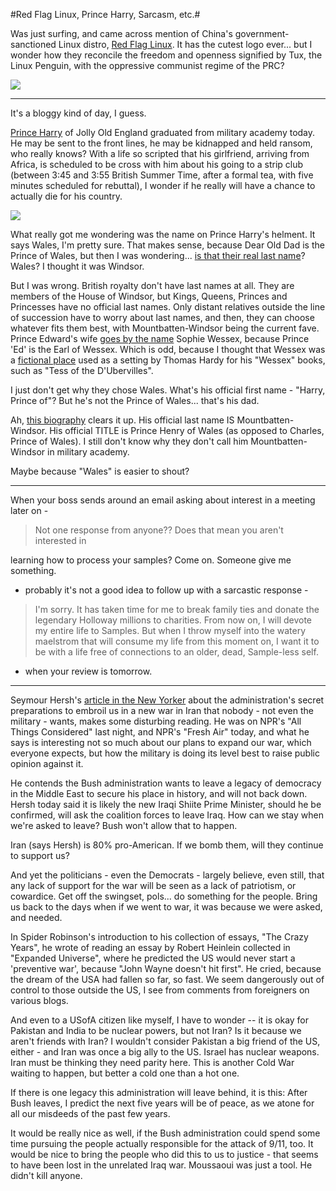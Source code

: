 #Red Flag Linux, Prince Harry, Sarcasm, etc.#

Was just surfing, and came across mention of China's government-sanctioned Linux distro, [Red Flag Linux](http://en.wikipedia.org/wiki/Red_Flag_Linux). It has the cutest logo ever... but I wonder how they reconcile the freedom and openness signified by Tux, the Linux Penguin, with the oppressive communist regime of the PRC?

![](http://upload.wikimedia.org/wikipedia/en/b/b8/Red_Flag_Linux_logo.png)

---

It's a bloggy kind of day, I guess.

[Prince Harry](http://www.cnn.com/2006/WORLD/europe/04/12/uk.harry/index.html) of Jolly Old England graduated from military academy today. He may be sent to the front lines, he may be kidnapped and held ransom, who really knows? With a life so scripted that his girlfriend, arriving from Africa, is scheduled to be cross with him about his going to a strip club (between 3:45 and 3:55 British Summer Time, after a formal tea, with five minutes scheduled for rebuttal), I wonder if he really will have a chance to actually die for his country.

![](http://i.a.cnn.net/cnn/2006/WORLD/europe/04/12/uk.harry/story.harry3.ap.jpg)

What really got me wondering was the name on Prince Harry's helment. It says Wales, I'm pretty sure. That makes sense, because Dear Old Dad is the Prince of Wales, but then I was wondering... [is that their real last name](http://experts.about.com/q/Miscellaneous-885/Prince-Charles.htm)? Wales? I thought it was Windsor.

But I was wrong. British royalty don't have last names at all. They are members of the House of Windsor, but Kings, Queens, Princes and Princesses have no official last names. Only distant relatives outside the line of succession have to worry about last names, and then, they can choose whatever fits them best, with Mountbatten-Windsor being the current fave. Prince Edward's wife [goes by the name](http://www.royalty.nu/Europe/England/Windsor/) Sophie Wessex, because Prince 'Ed' is the Earl of Wessex. Which is odd, because I thought that Wessex was a [fictional place](http://www.st-andrews.ac.uk/~bp10/wessex/evolution/letters/windle96.shtml) used as a setting by Thomas Hardy for his "Wessex" books, such as "Tess of the D'Ubervilles".

I just don't get why they chose Wales. What's his official first name - "Harry, Prince of"? But he's not the Prince of Wales... that's his dad.

Ah, [this biography](http://www.answers.com/topic/prince-harry) clears it up. His official last name IS Mountbatten-Windsor. His official TITLE is Prince Henry of Wales (as opposed to Charles, Prince of Wales). I still don't know why they don't call him Mountbatten-Windsor in military academy.

Maybe because "Wales" is easier to shout?

---

When your boss sends around an email asking about interest in a meeting later on -

> Not one response from anyone?? Does that mean you aren't interested in

learning how to process your samples? Come on. Someone give me something.


- probably it's not a good idea to follow up with a sarcastic response -

> I'm sorry. It has taken time for me to break family ties and donate the legendary Holloway millions to charities. From now on, I will devote my entire life to Samples. But when I throw myself into the watery maelstrom that will consume my life from this moment on, I want it to be with a life free of connections to an older, dead, Sample-less self.


- when your review is tomorrow.

----

Seymour Hersh's [article in the New Yorker](http://www.newyorker.com/fact/content/articles/060417fa_fact) about the administration's secret preparations to embroil us in a new war in Iran that nobody - not even the military - wants, makes some disturbing reading. He was on NPR's "All Things Considered" last night, and NPR's "Fresh Air" today, and what he says is interesting not so much about our plans to expand our war, which everyone expects, but how the military is doing its level best to raise public opinion against it.

He contends the Bush administration wants to leave a legacy of democracy in the Middle East to secure his place in history, and will not back down. Hersh today said it is likely the new Iraqi Shiite Prime Minister, should he be confirmed, will ask the coalition forces to leave Iraq. How can we stay when we're asked to leave? Bush won't allow that to happen.

Iran (says Hersh) is 80% pro-American. If we bomb them, will they continue to support us?

And yet the politicians - even the Democrats - largely believe, even still, that any lack of support for the war will be seen as a lack of patriotism, or cowardice. Get off the swingset, pols... do something for the people. Bring us back to the days when if we went to war, it was because we were asked, and needed.

In Spider Robinson's introduction to his collection of essays, "The Crazy Years", he wrote of reading an essay by Robert Heinlein collected in "Expanded Universe", where he predicted the US would never start a 'preventive war', because "John Wayne doesn't hit first". He cried, because the dream of the USA had fallen so far, so fast. We seem dangerously out of control to those outside the US, I see from comments from foreigners on various blogs.

And even to a USofA citizen like myself, I have to wonder -- it is okay for Pakistan and India to be nuclear powers, but not Iran? Is it because we aren't friends with Iran? I wouldn't consider Pakistan a big friend of the US, either - and Iran was once a big ally to the US. Israel has nuclear weapons. Iran must be thinking they need parity here. This is another Cold War waiting to happen, but better a cold one than a hot one.

If there is one legacy this administration will leave behind, it is this: After Bush leaves, I predict the next five years will be of peace, as we atone for all our misdeeds of the past few years.

It would be really nice as well, if the Bush administration could spend some time pursuing the people actually responsible for the attack of 9/11, too. It would be nice to bring the people who did this to us to justice - that seems to have been lost in the unrelated Iraq war. Moussaoui was just a tool. He didn't kill anyone.
